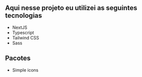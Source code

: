 ## Aqui nesse projeto eu utilizei as seguintes tecnologias

- NextJS
- Typescript
- Tailwind CSS
- Sass

## Pacotes

- Simple icons
